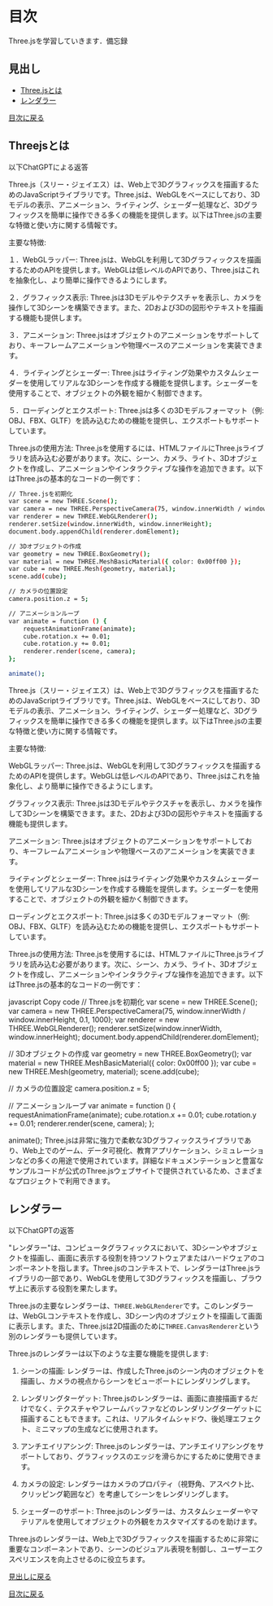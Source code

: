 # 目次

Three.jsを学習していきます．備忘録

## 見出し
- [Three.jsとは](#Threejsとは)
- [レンダラー](#レンダラー)


[目次に戻る](../README.md)


## Threejsとは
以下ChatGPTによる返答


Three.js（スリー・ジェイエス）は、Web上で3Dグラフィックスを描画するためのJavaScriptライブラリです。Three.jsは、WebGLをベースにしており、3Dモデルの表示、アニメーション、ライティング、シェーダー処理など、3Dグラフィックスを簡単に操作できる多くの機能を提供します。以下はThree.jsの主要な特徴と使い方に関する情報です。

主要な特徴:

１．WebGLラッパー: Three.jsは、WebGLを利用して3Dグラフィックスを描画するためのAPIを提供します。WebGLは低レベルのAPIであり、Three.jsはこれを抽象化し、より簡単に操作できるようにします。

２．グラフィックス表示: Three.jsは3Dモデルやテクスチャを表示し、カメラを操作して3Dシーンを構築できます。また、2Dおよび3Dの図形やテキストを描画する機能も提供します。

３．アニメーション: Three.jsはオブジェクトのアニメーションをサポートしており、キーフレームアニメーションや物理ベースのアニメーションを実装できます。

４．ライティングとシェーダー: Three.jsはライティング効果やカスタムシェーダーを使用してリアルな3Dシーンを作成する機能を提供します。シェーダーを使用することで、オブジェクトの外観を細かく制御できます。

５．ローディングとエクスポート: Three.jsは多くの3Dモデルフォーマット（例: OBJ、FBX、GLTF）を読み込むための機能を提供し、エクスポートもサポートしています。

Three.jsの使用方法:
Three.jsを使用するには、HTMLファイルにThree.jsライブラリを読み込む必要があります。次に、シーン、カメラ、ライト、3Dオブジェクトを作成し、アニメーションやインタラクティブな操作を追加できます。以下はThree.jsの基本的なコードの一例です：
```bash
// Three.jsを初期化
var scene = new THREE.Scene();
var camera = new THREE.PerspectiveCamera(75, window.innerWidth / window.innerHeight, 0.1, 1000);
var renderer = new THREE.WebGLRenderer();
renderer.setSize(window.innerWidth, window.innerHeight);
document.body.appendChild(renderer.domElement);

// 3Dオブジェクトの作成
var geometry = new THREE.BoxGeometry();
var material = new THREE.MeshBasicMaterial({ color: 0x00ff00 });
var cube = new THREE.Mesh(geometry, material);
scene.add(cube);

// カメラの位置設定
camera.position.z = 5;

// アニメーションループ
var animate = function () {
    requestAnimationFrame(animate);
    cube.rotation.x += 0.01;
    cube.rotation.y += 0.01;
    renderer.render(scene, camera);
};

animate();

```

Three.js（スリー・ジェイエス）は、Web上で3Dグラフィックスを描画するためのJavaScriptライブラリです。Three.jsは、WebGLをベースにしており、3Dモデルの表示、アニメーション、ライティング、シェーダー処理など、3Dグラフィックスを簡単に操作できる多くの機能を提供します。以下はThree.jsの主要な特徴と使い方に関する情報です。

主要な特徴:

WebGLラッパー: Three.jsは、WebGLを利用して3Dグラフィックスを描画するためのAPIを提供します。WebGLは低レベルのAPIであり、Three.jsはこれを抽象化し、より簡単に操作できるようにします。

グラフィックス表示: Three.jsは3Dモデルやテクスチャを表示し、カメラを操作して3Dシーンを構築できます。また、2Dおよび3Dの図形やテキストを描画する機能も提供します。

アニメーション: Three.jsはオブジェクトのアニメーションをサポートしており、キーフレームアニメーションや物理ベースのアニメーションを実装できます。

ライティングとシェーダー: Three.jsはライティング効果やカスタムシェーダーを使用してリアルな3Dシーンを作成する機能を提供します。シェーダーを使用することで、オブジェクトの外観を細かく制御できます。

ローディングとエクスポート: Three.jsは多くの3Dモデルフォーマット（例: OBJ、FBX、GLTF）を読み込むための機能を提供し、エクスポートもサポートしています。

Three.jsの使用方法:
Three.jsを使用するには、HTMLファイルにThree.jsライブラリを読み込む必要があります。次に、シーン、カメラ、ライト、3Dオブジェクトを作成し、アニメーションやインタラクティブな操作を追加できます。以下はThree.jsの基本的なコードの一例です：

javascript
Copy code
// Three.jsを初期化
var scene = new THREE.Scene();
var camera = new THREE.PerspectiveCamera(75, window.innerWidth / window.innerHeight, 0.1, 1000);
var renderer = new THREE.WebGLRenderer();
renderer.setSize(window.innerWidth, window.innerHeight);
document.body.appendChild(renderer.domElement);

// 3Dオブジェクトの作成
var geometry = new THREE.BoxGeometry();
var material = new THREE.MeshBasicMaterial({ color: 0x00ff00 });
var cube = new THREE.Mesh(geometry, material);
scene.add(cube);

// カメラの位置設定
camera.position.z = 5;

// アニメーションループ
var animate = function () {
    requestAnimationFrame(animate);
    cube.rotation.x += 0.01;
    cube.rotation.y += 0.01;
    renderer.render(scene, camera);
};

animate();
Three.jsは非常に強力で柔軟な3Dグラフィックスライブラリであり、Web上でのゲーム、データ可視化、教育アプリケーション、シミュレーションなどの多くの用途で使用されています。詳細なドキュメンテーションと豊富なサンプルコードが公式のThree.jsウェブサイトで提供されているため、さまざまなプロジェクトで利用できます。

## レンダラー
以下ChatGPTの返答


"レンダラー"は、コンピュータグラフィックスにおいて、3Dシーンやオブジェクトを描画し、画面に表示する役割を持つソフトウェアまたはハードウェアのコンポーネントを指します。Three.jsのコンテキストで、レンダラーはThree.jsライブラリの一部であり、WebGLを使用して3Dグラフィックスを描画し、ブラウザ上に表示する役割を果たします。

Three.jsの主要なレンダラーは、`THREE.WebGLRenderer`です。このレンダラーは、WebGLコンテキストを作成し、3Dシーン内のオブジェクトを描画して画面に表示します。また、Three.jsは2D描画のために`THREE.CanvasRenderer`という別のレンダラーも提供しています。

Three.jsのレンダラーは以下のような主要な機能を提供します:

1. シーンの描画: レンダラーは、作成したThree.jsのシーン内のオブジェクトを描画し、カメラの視点からシーンをビューポートにレンダリングします。

2. レンダリングターゲット: Three.jsのレンダラーは、画面に直接描画するだけでなく、テクスチャやフレームバッファなどのレンダリングターゲットに描画することもできます。これは、リアルタイムシャドウ、後処理エフェクト、ミニマップの生成などに使用されます。

3. アンチエイリアシング: Three.jsのレンダラーは、アンチエイリアシングをサポートしており、グラフィックスのエッジを滑らかにするために使用できます。

4. カメラの設定: レンダラーはカメラのプロパティ（視野角、アスペクト比、クリッピング範囲など）を考慮してシーンをレンダリングします。

5. シェーダーのサポート: Three.jsのレンダラーは、カスタムシェーダーやマテリアルを使用してオブジェクトの外観をカスタマイズするのを助けます。

Three.jsのレンダラーは、Web上で3Dグラフィックスを描画するために非常に重要なコンポーネントであり、シーンのビジュアル表現を制御し、ユーザーエクスペリエンスを向上させるのに役立ちます。


[見出しに戻る](#見出し)

[目次に戻る](../README.md)